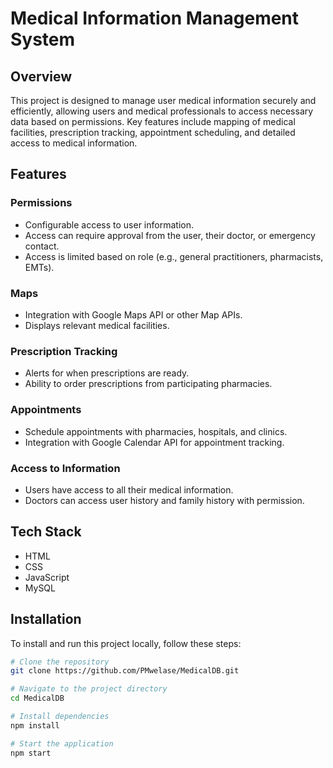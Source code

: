 # Medical Information Management System

## Overview
This project is designed to manage user medical information securely and efficiently, allowing users and medical professionals to access necessary data based on permissions. Key features include mapping of medical facilities, prescription tracking, appointment scheduling, and detailed access to medical information.

## Features

### Permissions
- Configurable access to user information.
- Access can require approval from the user, their doctor, or emergency contact.
- Access is limited based on role (e.g., general practitioners, pharmacists, EMTs).

### Maps
- Integration with Google Maps API or other Map APIs.
- Displays relevant medical facilities.

### Prescription Tracking
- Alerts for when prescriptions are ready.
- Ability to order prescriptions from participating pharmacies.

### Appointments
- Schedule appointments with pharmacies, hospitals, and clinics.
- Integration with Google Calendar API for appointment tracking.

### Access to Information
- Users have access to all their medical information.
- Doctors can access user history and family history with permission.

## Tech Stack
- HTML
- CSS
- JavaScript
- MySQL

## Installation

To install and run this project locally, follow these steps:

```bash
# Clone the repository
git clone https://github.com/PMwelase/MedicalDB.git

# Navigate to the project directory
cd MedicalDB

# Install dependencies
npm install

# Start the application
npm start
